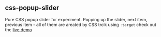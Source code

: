 ## css-popup-slider
Pure CSS popup slider for experiment. Popping up the slider, next item, previous item - all of them are areated by CSS trcik using `:target` check out the [live demo](https://tanimmahbub.github.io/css-popup-slider/gallery.html)